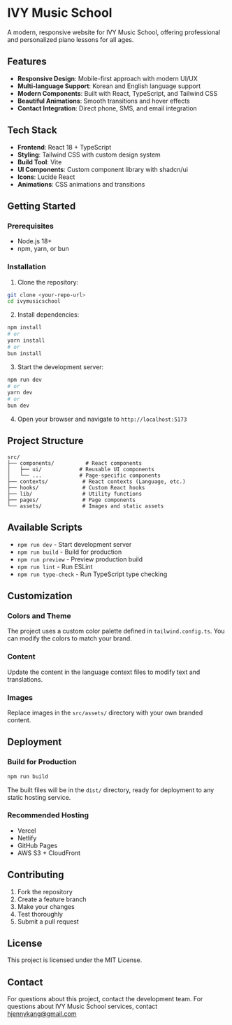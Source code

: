 # IVY Music School

A modern, responsive website for IVY Music School, offering professional and personalized piano lessons for all ages.

## Features

- **Responsive Design**: Mobile-first approach with modern UI/UX
- **Multi-language Support**: Korean and English language support
- **Modern Components**: Built with React, TypeScript, and Tailwind CSS
- **Beautiful Animations**: Smooth transitions and hover effects
- **Contact Integration**: Direct phone, SMS, and email integration

## Tech Stack

- **Frontend**: React 18 + TypeScript
- **Styling**: Tailwind CSS with custom design system
- **Build Tool**: Vite
- **UI Components**: Custom component library with shadcn/ui
- **Icons**: Lucide React
- **Animations**: CSS animations and transitions

## Getting Started

### Prerequisites

- Node.js 18+ 
- npm, yarn, or bun

### Installation

1. Clone the repository:
```bash
git clone <your-repo-url>
cd ivymusicschool
```

2. Install dependencies:
```bash
npm install
# or
yarn install
# or
bun install
```

3. Start the development server:
```bash
npm run dev
# or
yarn dev
# or
bun dev
```

4. Open your browser and navigate to `http://localhost:5173`

## Project Structure

```
src/
├── components/          # React components
│   ├── ui/            # Reusable UI components
│   └── ...            # Page-specific components
├── contexts/           # React contexts (Language, etc.)
├── hooks/              # Custom React hooks
├── lib/                # Utility functions
├── pages/              # Page components
└── assets/             # Images and static assets
```

## Available Scripts

- `npm run dev` - Start development server
- `npm run build` - Build for production
- `npm run preview` - Preview production build
- `npm run lint` - Run ESLint
- `npm run type-check` - Run TypeScript type checking

## Customization

### Colors and Theme
The project uses a custom color palette defined in `tailwind.config.ts`. You can modify the colors to match your brand.

### Content
Update the content in the language context files to modify text and translations.

### Images
Replace images in the `src/assets/` directory with your own branded content.

## Deployment

### Build for Production
```bash
npm run build
```

The built files will be in the `dist/` directory, ready for deployment to any static hosting service.

### Recommended Hosting
- Vercel
- Netlify
- GitHub Pages
- AWS S3 + CloudFront

## Contributing

1. Fork the repository
2. Create a feature branch
3. Make your changes
4. Test thoroughly
5. Submit a pull request

## License

This project is licensed under the MIT License.

## Contact

For questions about this project, contact the development team.
For questions about IVY Music School services, contact hjennykang@gmail.com
